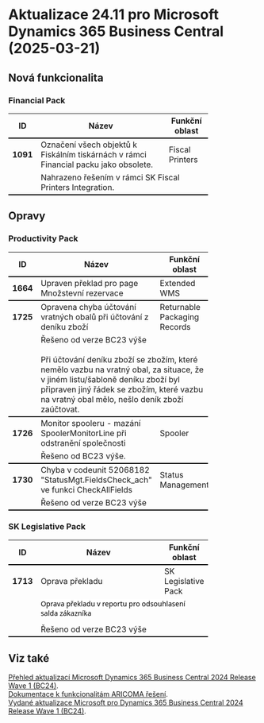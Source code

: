 ﻿# Aktualizace 24.11 pro Microsoft Dynamics 365 Business Central (2025-03-21)

## Nová funkcionalita

### Financial Pack
<table style="width:80%"><tr><th style="width:8%">ID</th><th style="width:70%">Název</th><th style="width:22%">Funkční oblast</th></tr>
<tr>
        <td style="border-top: 2px solid #000;"><b>1091</b></td>
        <td style="border-top: 2px solid #000;">Označení všech objektů k Fiskálním tiskárnách v rámci Financial packu jako obsolete. </td>
        <td style="border-top: 2px solid #000;">Fiscal Printers</td>
        </tr><tr>
            <td style="border-bottom: 2px solid #000;"></td>
            <td style="border-bottom: 2px solid #000;" colspan="2"><div>Nahrazeno řešením v rámci SK Fiscal Printers Integration. <br> </div></td>
            </tr> </table>

## Opravy

### Productivity Pack
<table style="width:80%"><tr><th style="width:8%">ID</th><th style="width:70%">Název</th><th style="width:22%">Funkční oblast</th></tr>
<tr>
        <td style="border-top: 2px solid #000;"><b>1664</b></td>
        <td style="border-top: 2px solid #000;">Upraven překlad pro page Množstevní rezervace</td>
        <td style="border-top: 2px solid #000;">Extended WMS</td>
        </tr><tr>
        <td style="border-top: 2px solid #000;"><b>1725</b></td>
        <td style="border-top: 2px solid #000;">Opravena chyba účtování vratných obalů při účtování z deníku zboží</td>
        <td style="border-top: 2px solid #000;">Returnable Packaging Records</td>
        </tr><tr>
            <td style="border-bottom: 2px solid #000;"></td>
            <td style="border-bottom: 2px solid #000;" colspan="2"><div>Řešeno od verze BC23 výše </div><div><br> </div><div><span style="display:inline !important;">Při účtování deníku zboží se zbožím, které nemělo vazbu na vratný obal, za situace, že v jiném listu/šabloně deníku zboží byl připraven jiný řádek se zbožím, které vazbu na vratný obal mělo, nešlo deník zboží zaúčtovat.</span><br> </div></td>
            </tr><tr>
        <td style="border-top: 2px solid #000;"><b>1726</b></td>
        <td style="border-top: 2px solid #000;">Monitor spooleru - mazání SpoolerMonitorLine při odstranění společnosti</td>
        <td style="border-top: 2px solid #000;">Spooler</td>
        </tr><tr>
            <td style="border-bottom: 2px solid #000;"></td>
            <td style="border-bottom: 2px solid #000;" colspan="2"><div>Řešeno od BC23 výše. </div></td>
            </tr><tr>
        <td style="border-top: 2px solid #000;"><b>1730</b></td>
        <td style="border-top: 2px solid #000;">Chyba v codeunit 52068182 "StatusMgt.FieldsCheck_ach" ve funkci CheckAllFields</td>
        <td style="border-top: 2px solid #000;">Status Management</td>
        </tr><tr>
            <td style="border-bottom: 2px solid #000;"></td>
            <td style="border-bottom: 2px solid #000;" colspan="2"><div>Řešeno od verze BC23 výše </div></td>
            </tr> </table>

### SK Legislative Pack
<table style="width:80%"><tr><th style="width:8%">ID</th><th style="width:70%">Název</th><th style="width:22%">Funkční oblast</th></tr>
<tr>
        <td style="border-top: 2px solid #000;"><b>1713</b></td>
        <td style="border-top: 2px solid #000;">Oprava překladu</td>
        <td style="border-top: 2px solid #000;">SK Legislative Pack</td>
        </tr><tr>
            <td style="border-bottom: 2px solid #000;"></td>
            <td style="border-bottom: 2px solid #000;" colspan="2"><div><p style="margin:0cm 0cm 10pt;font-size:11pt;font-family:Calibri, sans-serif;"><span style="font-size:10.5pt;font-family:&quot;Segoe UI&quot;,sans-serif;color:black;background:white;">Oprava překladu v&nbsp;reportu
pro odsouhlasení salda zákazníka</span> </p>Řešeno od verze BC23 výše </div></td>
            </tr> </table>

## Viz také 

[Přehled aktualizací Microsoft Dynamics 365 Business Central 2024 Release Wave 1 (BC24)](Updates-bc24.md).  
[Dokumentace k funkcionalitám ARICOMA řešení](https://www.aricoma.com/docs/cs-cz/dynamics365/business-central/Solutions/solutions.html).    
[Vydané aktualizace Microsoft pro Dynamics 365 Business Central 2024 Release Wave 1 (BC24)](https://learn.microsoft.com/en-us/dynamics365/business-central/dev-itpro/whatsnew/whatsnew-update-24-1). 

